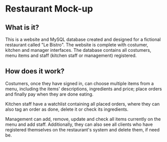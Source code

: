 # Restaurant Mock-up

## What is it?

This is a website and MySQL database created and designed for a fictional restaurant called "Le Bistro". The website is complete with costumer, kitchen and manager interfaces.  The database contains all costumers, menu items and staff (kitchen staff or management) registered.

## How does it work?

Costumers, once they have signed in, can choose multiple items from a menu, including the items' descriptions, ingredients and price; place orders and finally pay when they are done eating.

Kitchen staff have a watchlist containing all placed orders, where they can also tag an order as done, delete it or check its ingredients.

Management can add, remove, update and check all items currently on the menu and add staff. Additionally, they can also see all clients who have registered themselves on the restaurant's system and delete them, if need be.
